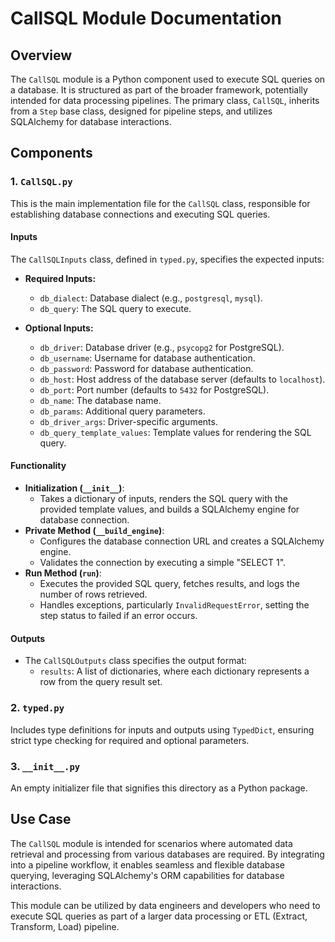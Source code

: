 # CallSQL Module Documentation

## Overview

The `CallSQL` module is a Python component used to execute SQL queries on a database. It is structured as part of the broader framework, potentially intended for data processing pipelines. The primary class, `CallSQL`, inherits from a `Step` base class, designed for pipeline steps, and utilizes SQLAlchemy for database interactions.

## Components

### 1. `CallSQL.py`

This is the main implementation file for the `CallSQL` class, responsible for establishing database connections and executing SQL queries.

#### Inputs

The `CallSQLInputs` class, defined in `typed.py`, specifies the expected inputs:

- **Required Inputs:**
  - `db_dialect`: Database dialect (e.g., `postgresql`, `mysql`).
  - `db_query`: The SQL query to execute.

- **Optional Inputs:**
  - `db_driver`: Database driver (e.g., `psycopg2` for PostgreSQL).
  - `db_username`: Username for database authentication.
  - `db_password`: Password for database authentication.
  - `db_host`: Host address of the database server (defaults to `localhost`).
  - `db_port`: Port number (defaults to `5432` for PostgreSQL).
  - `db_name`: The database name.
  - `db_params`: Additional query parameters.
  - `db_driver_args`: Driver-specific arguments.
  - `db_query_template_values`: Template values for rendering the SQL query.

#### Functionality

- **Initialization (`__init__`)**: 
  - Takes a dictionary of inputs, renders the SQL query with the provided template values, and builds a SQLAlchemy engine for database connection.
- **Private Method (`__build_engine`)**: 
  - Configures the database connection URL and creates a SQLAlchemy engine.
  - Validates the connection by executing a simple "SELECT 1".
- **Run Method (`run`)**: 
  - Executes the provided SQL query, fetches results, and logs the number of rows retrieved.
  - Handles exceptions, particularly `InvalidRequestError`, setting the step status to failed if an error occurs.

#### Outputs

- The `CallSQLOutputs` class specifies the output format:
  - `results`: A list of dictionaries, where each dictionary represents a row from the query result set.

### 2. `typed.py`

Includes type definitions for inputs and outputs using `TypedDict`, ensuring strict type checking for required and optional parameters.

### 3. `__init__.py`

An empty initializer file that signifies this directory as a Python package.

## Use Case

The `CallSQL` module is intended for scenarios where automated data retrieval and processing from various databases are required. By integrating into a pipeline workflow, it enables seamless and flexible database querying, leveraging SQLAlchemy's ORM capabilities for database interactions.

This module can be utilized by data engineers and developers who need to execute SQL queries as part of a larger data processing or ETL (Extract, Transform, Load) pipeline.
